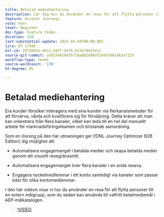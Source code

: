 ```yaml
---
title: Betalad mediehantering
description: Lär dig hur du använder en resa för att flytta personer till en extern målgrupp, som du sedan kan använda till valfritt betalmediemål i AEP målkatalog.
feature: Account Journeys
role: User
level: Beginner
doc-type: Feature Video
duration: 318
last-substantial-update: 2025-03-04T00:00:00Z
jira: KT-17445
exl-id: 25f3692e-d611-44ff-92f6-b2fe7d427e11
source-git-commit: a39154610df6f18a602d00d7249fe581463a7133
workflow-type: tm+mt
source-wordcount: '170'
ht-degree: 0%

---
```


# Betalad mediehantering

Era kunder försöker interagera med sina kunder via flerkanalsmetoder för att förvärva, vårda och kvalificera sig för försäljning. Detta kräver att man kan orkestrera från flera kanaler, vilket kan leda till en hel del manuellt arbete för marknadsföringsteamen och bristande samordning.

Som en lösning på den här utmaningen ger [!DNL Journey Optimizer B2B Edition] dig möjlighet att:

* Automatisera engagemanget i betalda medier och skapa betalda medier genom ett visuellt resegränssnitt.

* Automatisera engagemanget över flera kanaler i en enda resevy.

* Engagera nyckelmedlemmar i ett konto samtidigt via kanaler som passar bäst för olika kontomedlemmar.

I den här videon visar vi hur du använder en resa för att flytta personer till en extern målgrupp, som du sedan kan använda till valfritt betalmediemål i AEP-målkatalogen.

>[!VIDEO](https://video.tv.adobe.com/v/3448676/?learn=on&enablevpops&captions=swe)
